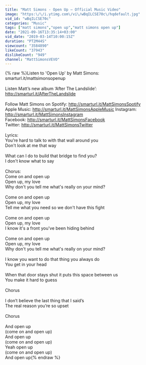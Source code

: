 ```yaml
---
title: "Matt Simons - Open Up – Official Music Video"
image: "https:\/\/i.ytimg.com\/vi\/wBqILCSE70c\/hqdefault.jpg"
vid_id: "wBqILCSE70c"
categories: "Music"
tags: ["matt simons","open up","matt simons open up"]
date: "2021-09-16T13:35:14+03:00"
vid_date: "2019-03-14T10:00:15Z"
duration: "PT2M44S"
viewcount: "3584890"
likeCount: "37943"
dislikeCount: "949"
channel: "MattSimonsVEVO"
---
```

{% raw %}Listen to 'Open Up' by Matt Simons: smarturl.it/mattsimonsopenup<br /><br />Listen Matt’s new album ‘After The Landslide’: <a rel="nofollow" target="blank" href="http://smarturl.it/AfterTheLandslide">http://smarturl.it/AfterTheLandslide</a><br /><br />Follow Matt Simons on Spotify: <a rel="nofollow" target="blank" href="http://smarturl.it/MattSimonsSpotify">http://smarturl.it/MattSimonsSpotify</a> <br />Apple Music: <a rel="nofollow" target="blank" href="http://smarturl.it/MattSimonsAppleMusic">http://smarturl.it/MattSimonsAppleMusic</a> Instagram: <a rel="nofollow" target="blank" href="http://smarturl.it/MattSimonsInstagram">http://smarturl.it/MattSimonsInstagram</a> <br />Facebook: <a rel="nofollow" target="blank" href="http://smarturl.it/MattSimonsFacebook">http://smarturl.it/MattSimonsFacebook</a> <br />Twitter: <a rel="nofollow" target="blank" href="http://smarturl.it/MattSimonsTwitter">http://smarturl.it/MattSimonsTwitter</a><br /><br />Lyrics: <br />You’re hard to talk to with that wall around you<br />Don't look at me that way<br /><br />What can I do to build that bridge to find you?<br />I don't know what to say<br /><br />Chorus:<br />Come on and open up<br />Open up, my love <br />Why don't you tell me what's really on your mind?<br /><br />Come on and open up<br />Open up, my love<br />Tell me what you need so we don't have this fight<br /><br />Come on and open up<br />Open up, my love<br />I know it's a front you've been hiding behind <br /><br />Come on and open up<br />Open up, my love <br />Why don't you tell me what's really on your mind?<br /><br />I know you want to do that thing you always do<br />You get in your head <br /><br />When that door stays shut it puts this space between us<br />You make it hard to guess<br /><br />Chorus<br /><br />I don’t believe the last thing that I said’s<br />The real reason you’re so upset<br /><br />Chorus<br /><br />And open up<br />(come on and open up)<br />And open up<br />(come on and open up)<br />Yeah open up<br />(come on and open up)<br />And open up{% endraw %}
